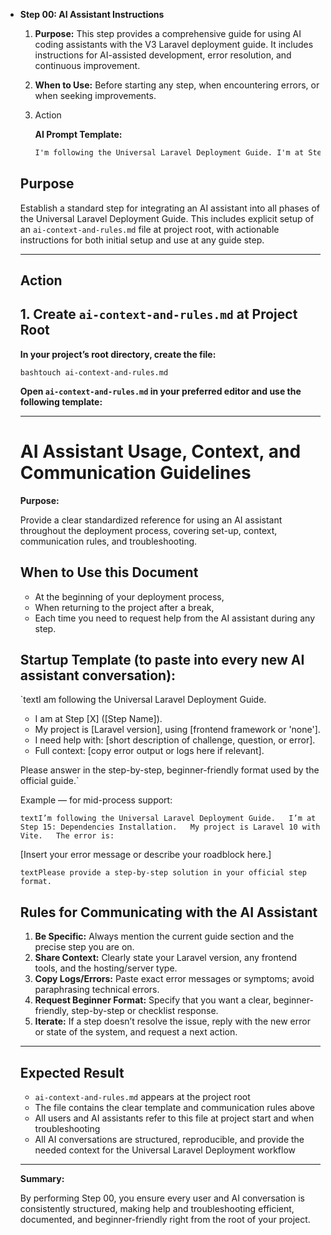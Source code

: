 - **Step 00: AI Assistant Instructions**
    1. **Purpose:** This step provides a comprehensive guide for using AI coding assistants with the V3 Laravel deployment guide. It includes instructions for AI-assisted development, error resolution, and continuous improvement.
    2. **When to Use:** Before starting any step, when encountering errors, or when seeking improvements.
    3. Action
        
        **AI Prompt Template:** 
        
        ```markdown
        I'm following the Universal Laravel Deployment Guide. I'm at Step [X] and need help with [specific issue]. My project is [Laravel version] with [frontend framework]. The error is: [paste error]. Please provide step-by-step solution following the beginner-friendly format.
        ```
        
    
    ## **Purpose**
    
    Establish a standard step for integrating an AI assistant into all phases of the Universal Laravel Deployment Guide. This includes explicit setup of an `ai-context-and-rules.md` file at project root, with actionable instructions for both initial setup and use at any guide step.
    
    ---
    
    ## **Action**
    
    ## **1. Create `ai-context-and-rules.md` at Project Root**
    
    **In your project’s root directory, create the file:**
    
    `bashtouch ai-context-and-rules.md`
    
    **Open `ai-context-and-rules.md` in your preferred editor and use the following template:**
    
    ---
    
    # AI Assistant Usage, Context, and Communication Guidelines
    
    **Purpose:**
    
    Provide a clear standardized reference for using an AI assistant throughout the deployment process, covering set-up, context, communication rules, and troubleshooting.
    
    ## **When to Use this Document**
    
    - At the beginning of your deployment process,
    - When returning to the project after a break,
    - Each time you need to request help from the AI assistant during any step.
    
    ## **Startup Template (to paste into every new AI assistant conversation):**
    
    `textI am following the Universal Laravel Deployment Guide.
    
    - I am at Step [X] ([Step Name]).
    - My project is [Laravel version], using [frontend framework or 'none'].
    - I need help with: [short description of challenge, question, or error].
    - Full context: [copy error output or logs here if relevant].
    
    Please answer in the step-by-step, beginner-friendly format used by the official guide.`
    
    Example — for mid-process support:
    
    `textI’m following the Universal Laravel Deployment Guide.  
    I’m at Step 15: Dependencies Installation.  
    My project is Laravel 10 with Vite.  
    The error is:`
    
    [Insert your error message or describe your roadblock here.]
    
    `textPlease provide a step-by-step solution in your official step format.`
    
    ## **Rules for Communicating with the AI Assistant**
    
    1. **Be Specific:** Always mention the current guide section and the precise step you are on.
    2. **Share Context:** Clearly state your Laravel version, any frontend tools, and the hosting/server type.
    3. **Copy Logs/Errors:** Paste exact error messages or symptoms; avoid paraphrasing technical errors.
    4. **Request Beginner Format:** Specify that you want a clear, beginner-friendly, step-by-step or checklist response.
    5. **Iterate:** If a step doesn’t resolve the issue, reply with the new error or state of the system, and request a next action.
    
    ---
    
    ## **Expected Result**
    
    - `ai-context-and-rules.md` appears at the project root
    - The file contains the clear template and communication rules above
    - All users and AI assistants refer to this file at project start and when troubleshooting
    - All AI conversations are structured, reproducible, and provide the needed context for the Universal Laravel Deployment workflow
    
    ---
    
    **Summary:**
    
    By performing Step 00, you ensure every user and AI conversation is consistently structured, making help and troubleshooting efficient, documented, and beginner-friendly right from the root of your project.